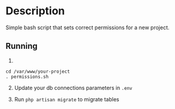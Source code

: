 # Description
Simple bash script that sets correct permissions for a new project.

Running
------------

1. 
```
cd /var/www/your-project
. permissions.sh
```
2. Update your db connections parameters in `.env`

3. Run `php artisan migrate` to migrate tables
